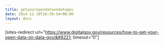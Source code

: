 ```yaml
---
title: getyouropendataondatagov
date: 2014-12-10T16:59:54+00:00
layout: docs
---
```


[sites-redirect url=&#8221;https://www.digitalgov.gov/resources/how-to-get-your-open-data-on-data-gov/&#8221; timeout=&#8221;0&#8243;]
